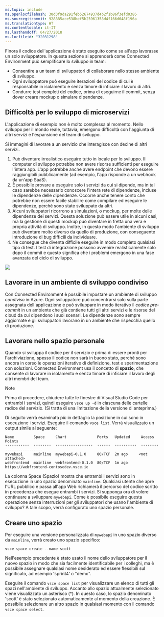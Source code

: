 ```yaml
---
ms.topic: include
ms.openlocfilehash: 30d3f9da291feb52674937d4b2f1b86f3efd0386
ms.sourcegitcommit: 928885ace538bef5b25961358d4f166d648f196a
ms.translationtype: HT
ms.contentlocale: it-IT
ms.lasthandoff: 04/27/2018
ms.locfileid: "32031298"
---
```

Finora il codice dell'applicazione è stato eseguito come se all'app lavorasse un solo sviluppatore. In questa sezione si apprenderà come Connected Environment può semplificare lo sviluppo in team:
* Consentire a un team di sviluppatori di collaborare nello stesso ambiente di sviluppo.
* Ogni sviluppatore può eseguire iterazioni del codice di cui è responsabile in isolamento e senza timore di inficiare il lavoro di altri.
* Condurre test completi del codice, prima di eseguirne il commit, senza dover creare mockup o simulare dipendenze.

## <a name="challenges-with-developing-microservices"></a>Difficoltà per lo sviluppo di microservizi
L'applicazione di esempio non è molto complessa al momento. Nello sviluppo per il mondo reale, tuttavia, emergono difficoltà con l'aggiunta di altri servizi e l'espansione del team di sviluppo.

Si immagini di lavorare a un servizio che interagisce con decine di altri servizi.

1. Può diventare irrealistico eseguire tutto in locale per lo sviluppo. Il computer di sviluppo potrebbe non avere risorse sufficienti per eseguire l'intera app. L'app potrebbe anche avere endpoint che devono essere raggiungibili pubblicamente (ad esempio, l'app risponde a un webhook da un'app SaaS).
1. È possibile provare a eseguire solo i servizi da cui si dipende, ma in tal caso sarebbe necessario conoscere l'intera rete di dipendenze, incluse le dipendenze delle dipendenze. Occorre anche tenere conto che potrebbe non essere facile stabilire come compilare ed eseguire le dipendenze, perché sono state sviluppate da altri.
1. Alcuni sviluppatori ricorrono a simulazioni, o mockup, per molte delle dipendenze dei servizi. Questa soluzione può essere utile in alcuni casi, ma la gestione di questi mockup può diventare in fretta una vera e propria attività di sviluppo. Inoltre, in questo modo l'ambiente di sviluppo può diventare molto diverso da quello di produzione, con conseguente introduzione di bug difficili da individuare.
1. Ne consegue che diventa difficile eseguire in modo completo qualsiasi tipo di test. I test di integrazione possono avvenire realisticamente solo dopo il commit e questo significa che i problemi emergono in una fase avanzata del ciclo di sviluppo.

![](../media/microservices-challenges.png)


## <a name="work-in-a-shared-development-environment"></a>Lavorare in un ambiente di sviluppo condiviso
Con Connected Environment è possibile impostare un ambiente di sviluppo *condiviso* in Azure. Ogni sviluppatore può concentrarsi solo sulla parte assegnata dell'applicazione e può sviluppare in modo iterativo il *codice pre-commit* in un ambiente che già contiene tutti gli altri servizi e le risorse del cloud da cui dipendono i suoi scenari. Le dipendenze sono sempre aggiornate e gli sviluppatori lavorano in un ambiente che rispecchia quello di produzione.

## <a name="work-in-your-own-space"></a>Lavorare nello spazio personale
Quando si sviluppa il codice per il servizio e prima di essere pronti per l'archiviazione, spesso il codice non sarà in buono stato, perché sono ancora in corso le operazioni iterative di definizione, test e sperimentazione con soluzioni. Connected Environment usa il concetto di **spazio**, che consente di lavorare in isolamento e senza timore di inficiare il lavoro degli altri membri del team.

> [!Note]
> Prima di procedere, chiudere tutte le finestre di Visual Studio Code per entrambi i servizi, quindi eseguire `vsce up -d` in ciascuna delle cartelle radice del servizio. (Si tratta di una limitazione della versione di anteprima.)

Di seguito verrà esaminata più in dettaglio la posizione in cui sono in esecuzione i servizi. Eseguire il comando `vsce list`. Verrà visualizzato un output simile al seguente:

```
Name         Space     Chart              Ports   Updated     Access Points
-----------  --------  -----------------  ------  ----------  -------------------------
mywebapi     mainline  mywebapi-0.1.0     80/TCP  2m ago     <not attached>
webfrontend  mainline  webfrontend-0.1.0  80/TCP  1m ago     https://webfrontend-contosodev.vsce.io
```

La colonna Space (Spazio) mostra che entrambi i servizi sono in esecuzione in uno spazio denominato `mainline`. Qualsiasi utente che apre l'URL pubblico e passa all'app Web richiamerà il percorso del codice scritto in precedenza che esegue entrambi i servizi. Si supponga ora di volere continuare a sviluppare `mywebapi`. Come è possibile eseguire questa operazione senza interruzioni per gli sviluppatori che usano l'ambiente di sviluppo? A tale scopo, verrà configurato uno spazio personale.

## <a name="create-a-space"></a>Creare uno spazio
Per eseguire una versione personalizzata di `mywebapi` in uno spazio diverso da `mainline`, verrà creato uno spazio specifico:
``` 
vsce space create --name scott
```

Nell'esempio precedente è stato usato il nome dello sviluppatore per il nuovo spazio in modo che sia facilmente identificabile per i colleghi, ma è possibile assegnare qualsiasi nome desiderato ed essere flessibili sul significato, ad esempio 'sprint4' o "demo". 

Eseguire il comando `vsce space list` per visualizzare un elenco di tutti gli spazi nell'ambiente di sviluppo. Accanto allo spazio attualmente selezionato viene visualizzato un asterisco (*). In questo caso, lo spazio denominato 'scott' è stato selezionato automaticamente al momento della creazione. È possibile selezionare un altro spazio in qualsiasi momento con il comando `vsce space select`.
